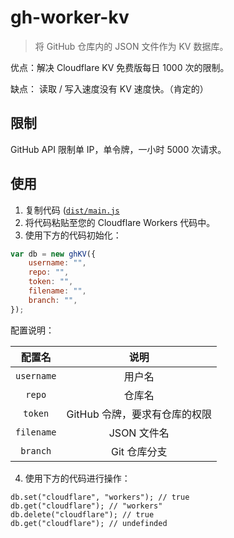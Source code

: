 # gh-worker-kv

> 将 GitHub 仓库内的 JSON 文件作为 KV 数据库。

优点：解决 Cloudflare KV 免费版每日 1000 次的限制。

缺点： 读取 / 写入速度没有 KV 速度快。（肯定的）

## 限制

GitHub API 限制单 IP，单令牌，一小时 5000 次请求。

## 使用

1. 复制代码 ([`dist/main.js`](https://github.com/yfun-lab/gh-worker-kv/blob/master/dist/main.js)
2. 将代码粘贴至您的 Cloudflare Workers 代码中。
3. 使用下方的代码初始化：

```js
var db = new ghKV({
    username: "",
    repo: "",
    token: "",
    filename: "",
    branch: "",
});
```
配置说明：

|   配置名   |             说明              |
| :--------: | :---------------------------: |
| `username` |            用户名             |
|   `repo`   |            仓库名             |
|  `token`   | GitHub 令牌，要求有仓库的权限 |
| `filename` |          JSON 文件名          |
|  `branch`  |         Git 仓库分支          |

4. 使用下方的代码进行操作：

```
db.set("cloudflare", "workers"); // true
db.get("cloudflare"); // "workers"
db.delete("cloudflare"); // true
db.get("cloudflare"); // undefinded
```


